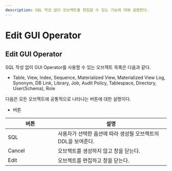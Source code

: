 ```yaml
---
description: SQL 작성 없이 오브젝트를 편집할 수 있는 기능에 대해 설명한다.
---
```


# Edit GUI Operator

## Edit GUI Operator

SQL 작성 없이 GUI Operator를 사용할 수 있는 오브젝트 목록은 다음과 같다.

* Table, View, Index, Sequence, Materialized View, Materialized View Log, Synonym, DB Link, Library, Job, Audit Policy, Tablespace, Directory, User(Schema), Role&#x20;

다음은 모든 오브젝트에 공통적으로 나타나는 버튼에 대한 설명이다.

* 버튼

<table><thead><tr><th width="140">버튼</th><th>설명</th></tr></thead><tbody><tr><td>SQL</td><td>사용자가 선택한 옵션에 따라 생성될 오브젝트의 DDL을 보여준다.</td></tr><tr><td>Cancel</td><td>오브젝트를 생성하지 않고 창을 닫는다.</td></tr><tr><td>Edit</td><td>오브젝트를 편집하고 창을 닫는다.</td></tr></tbody></table>

